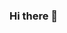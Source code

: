 ### Hi there 👋

<!--
**notIanRussell/notianRussell** 
- 🔭 I’m currently working on changing battery capacity for alioth devices.
